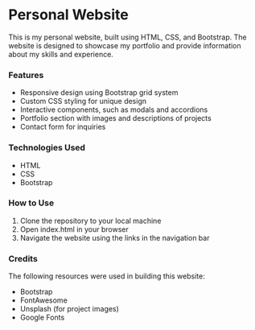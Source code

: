 # Personal Website
This is my personal website, built using HTML, CSS, and Bootstrap. The website is designed to showcase my portfolio and provide information about my skills and experience.

### Features
- Responsive design using Bootstrap grid system
- Custom CSS styling for unique design
- Interactive components, such as modals and accordions
- Portfolio section with images and descriptions of projects
- Contact form for inquiries
### Technologies Used
- HTML
- CSS
- Bootstrap
### How to Use
1. Clone the repository to your local machine
2. Open index.html in your browser
3. Navigate the website using the links in the navigation bar
### Credits
The following resources were used in building this website:

- Bootstrap
- FontAwesome
- Unsplash (for project images)
- Google Fonts
